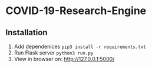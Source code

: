 # COVID-19-Research-Engine


## Installation
1. Add dependenices
    ```pip3 install -r requirements.txt```
2. Run Flask server
    ```python3 run.py```
3. View in browser on: http://127.0.0.1:5000/